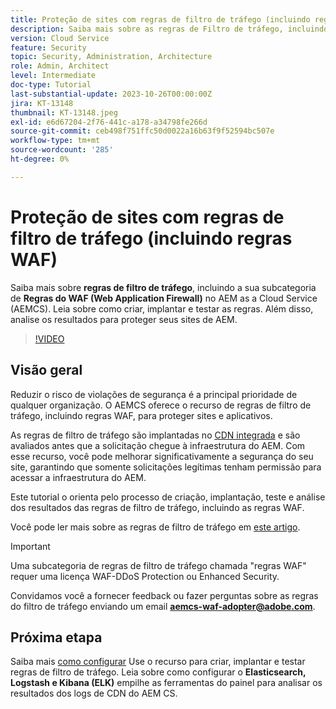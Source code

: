 ```yaml
---
title: Proteção de sites com regras de filtro de tráfego (incluindo regras WAF)
description: Saiba mais sobre as regras de Filtro de tráfego, incluindo a subcategoria de regras do Firewall de aplicações Web (WAF). Como criar, implantar e testar as regras. Além disso, analise os resultados para proteger seus sites de AEM.
version: Cloud Service
feature: Security
topic: Security, Administration, Architecture
role: Admin, Architect
level: Intermediate
doc-type: Tutorial
last-substantial-update: 2023-10-26T00:00:00Z
jira: KT-13148
thumbnail: KT-13148.jpeg
exl-id: e6d67204-2f76-441c-a178-a34798fe266d
source-git-commit: ceb498f751ffc50d0022a16b63f9f52594bc507e
workflow-type: tm+mt
source-wordcount: '285'
ht-degree: 0%

---
```


# Proteção de sites com regras de filtro de tráfego (incluindo regras WAF)

Saiba mais sobre **regras de filtro de tráfego**, incluindo a sua subcategoria de **Regras do WAF (Web Application Firewall)** no AEM as a Cloud Service (AEMCS). Leia sobre como criar, implantar e testar as regras. Além disso, analise os resultados para proteger seus sites de AEM.

>[!VIDEO](https://video.tv.adobe.com/v/3425401?quality=12&learn=on)

## Visão geral

Reduzir o risco de violações de segurança é a principal prioridade de qualquer organização. O AEMCS oferece o recurso de regras de filtro de tráfego, incluindo regras WAF, para proteger sites e aplicativos.

As regras de filtro de tráfego são implantadas no [CDN integrada](https://experienceleague.adobe.com/docs/experience-manager-cloud-service/content/implementing/content-delivery/cdn.html) e são avaliados antes que a solicitação chegue à infraestrutura do AEM. Com esse recurso, você pode melhorar significativamente a segurança do seu site, garantindo que somente solicitações legítimas tenham permissão para acessar a infraestrutura do AEM.

Este tutorial o orienta pelo processo de criação, implantação, teste e análise dos resultados das regras de filtro de tráfego, incluindo as regras WAF.

Você pode ler mais sobre as regras de filtro de tráfego em [este artigo](https://experienceleague.adobe.com/docs/experience-manager-cloud-service/content/security/traffic-filter-rules-including-waf.html?lang=en).

>[!IMPORTANT]
>
> Uma subcategoria de regras de filtro de tráfego chamada &quot;regras WAF&quot; requer uma licença WAF-DDoS Protection ou Enhanced Security.

Convidamos você a fornecer feedback ou fazer perguntas sobre as regras do filtro de tráfego enviando um email **aemcs-waf-adopter@adobe.com**.

## Próxima etapa

Saiba mais [como configurar](./how-to-setup.md) Use o recurso para criar, implantar e testar regras de filtro de tráfego. Leia sobre como configurar o **Elasticsearch, Logstash e Kibana (ELK)** empilhe as ferramentas do painel para analisar os resultados dos logs de CDN do AEM CS.



